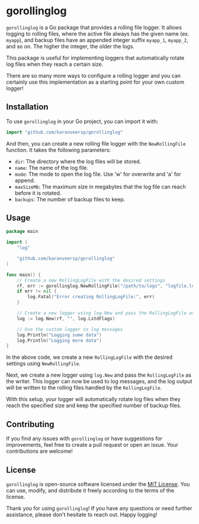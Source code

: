 # gorollinglog

`gorollinglog` is a Go package that provides a rolling file logger. It allows logging to rolling files, where the active file always has the given name (ex. `myapp`), and backup files have an appended integer suffix `myapp_1`, `myapp_2`, and so on. The higher the integer, the older the logs. 

This package is useful for implementing loggers that automatically rotate log files when they reach a certain size.

There are so many more ways to configure a rolling logger and you can certainly use this implementation as a
starting point for your own custom logger!

## Installation

To use `gorollinglog` in your Go project, you can import it with:

```go
import "github.com/karanveersp/gorollinglog"
```

And then, you can create a new rolling file logger with the `NewRollingFile` function. It takes the following parameters:

- `dir`: The directory where the log files will be stored.
- `name`: The name of the log file.
- `mode`: The mode to open the log file. Use 'w' for overwrite and 'a' for append.
- `maxSizeMb`: The maximum size in megabytes that the log file can reach before it is rotated.
- `backups`: The number of backup files to keep.

## Usage


```go
package main

import (
    "log"

    "github.com/karanveersp/gorollinglog"
)

func main() {
    // Create a new RollingLogFile with the desired settings
    rf, err := gorollinglog.NewRollingFile("/path/to/logs", "logfile.log", 'a', 10.0, 5)
    if err != nil {
        log.Fatal("Error creating RollingLogFile:", err)
    }

    // Create a new logger using log.New and pass the RollingLogFile as the writer
    log := log.New(rf, "", log.LstdFlags)

    // Use the custom logger to log messages
    log.Println("Logging some data")
    log.Println("Logging more data")
}
```

In the above code, we create a new `RollingLogFile` with the desired settings using `NewRollingFile`.

Next, we create a new logger using `log.New` and pass the `RollingLogFile` as the writer. This logger can now be used to log messages, and the log output will be written to the rolling files handled by the `RollingLogFile`.

With this setup, your logger will automatically rotate log files when they reach the specified size and keep the specified number of backup files.


## Contributing

If you find any issues with `gorollinglog` or have suggestions for improvements, feel free to create a pull request or open an issue. Your contributions are welcome!

## License

`gorollinglog` is open-source software licensed under the [MIT License](https://github.com/karanveersp/gorollinglog/blob/master/LICENSE). You can use, modify, and distribute it freely according to the terms of the license.

Thank you for using `gorollinglog`! If you have any questions or need further assistance, please don't hesitate to reach out. Happy logging!
